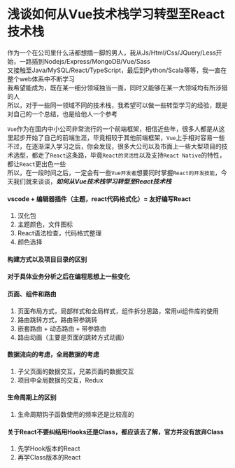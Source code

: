 # 浅谈如何从Vue技术栈学习转型至React技术栈  

作为一个在公司里什么活都想插一脚的男人，我从Js/Html/Css/JQuery/Less开始，一路插到Nodejs/Express/MongoDB/Vue/Sass  
又接触至Java/MySQL/React/TypeScript，最后到Python/Scala等等，我一直在整个web体系中不断学习  
我希望能成为，既在某一细分领域独当一面，同时又能够在某一大领域均有所涉猎的人  
所以，对于一些同一领域不同的技术栈，我希望可以做一些转型学习的经验，既是对自己的一个总结，也是给他人一个参考  

`Vue`作为在国内中小公司非常流行的一个前端框架，相信近些年，很多人都是从这里起步开始了自己的前端生涯，毕竟相较于其他前端框架，`Vue`上手相对容易一些  
不过，在逐渐深入学习之后，你会发现，很多大公司以及市面上一些大型项目的技术选型，都走了`React`这条路，毕竟`React的灵活性`以及支持`React Native`的特性，都让`React`更出色一些  
所以，在一段时间之后，一定会有一些`Vue开发者`想要同时掌握`React的开发技能`，今天我们就来谈谈，***如何从Vue技术栈学习转型至React技术栈***  


#### vscode + 编辑器插件（主题，react代码格式化）= 友好编写React  
1. 汉化包  
2. 主题颜色，文件图标  
3. React语法检查，代码格式整理  
4. 颜色选择  

#### 构建方式以及项目目录的区别  

#### 对于具体业务分析之后在编程思想上一些变化  

#### 页面、组件和路由  
1. 页面布局方式，局部样式和全局样式，组件拆分思路，常用ui组件库的使用  
2. 路由跳转方式，路由带参跳转   
3. 嵌套路由 + 动态路由 + 带参路由  
4. 路由动画（主要是页面的跳转方式动画）

#### 数据流向的考虑，全局数据的考虑  
1. 子父页面的数据交互，兄弟页面的数据交互
2. 项目中全局数据的交互，Redux  

#### 生命周期上的区别  
1. 生命周期钩子函数使用的频率还是比较高的  

#### 关于React不要纠结用Hooks还是Class，都应该去了解，官方并没有放弃Class  
1. 先学Hook版本的React  
2. 再学Class版本的React  